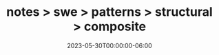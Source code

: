 ---
title: "notes > swe > patterns > structural > composite"
date: "2023-05-30T00:00:00-06:00"
draft: true
---